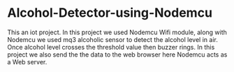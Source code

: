 # Alcohol-Detector-using-Nodemcu
This an iot project. In this project we used Nodemcu Wifi module, along with Nodemcu we used mq3 alcoholic sensor to detect the alcohol level in air. Once alcohol level crosses the threshold value then buzzer rings. In this project we also send the the data to the web browser here Nodemcu acts as a Web server.
